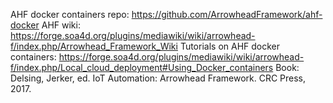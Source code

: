 AHF docker containers repo: https://github.com/ArrowheadFramework/ahf-docker
AHF wiki: https://forge.soa4d.org/plugins/mediawiki/wiki/arrowhead-f/index.php/Arrowhead_Framework_Wiki
Tutorials on AHF docker containers: https://forge.soa4d.org/plugins/mediawiki/wiki/arrowhead-f/index.php/Local_cloud_deployment#Using_Docker_containers
Book: Delsing, Jerker, ed. IoT Automation: Arrowhead Framework. CRC Press, 2017.
